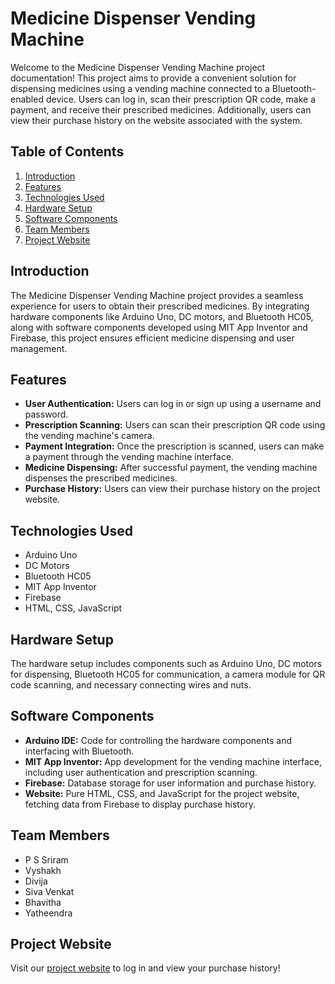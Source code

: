# Medicine Dispenser Vending Machine

Welcome to the Medicine Dispenser Vending Machine project documentation! This project aims to provide a convenient solution for dispensing medicines using a vending machine connected to a Bluetooth-enabled device. Users can log in, scan their prescription QR code, make a payment, and receive their prescribed medicines. Additionally, users can view their purchase history on the website associated with the system.

## Table of Contents
1. [Introduction](#introduction)
2. [Features](#features)
3. [Technologies Used](#technologies-used)
4. [Hardware Setup](#hardware-setup)
5. [Software Components](#software-components)
6. [Team Members](#team-members)
7. [Project Website](#project-website)

## Introduction
The Medicine Dispenser Vending Machine project provides a seamless experience for users to obtain their prescribed medicines. By integrating hardware components like Arduino Uno, DC motors, and Bluetooth HC05, along with software components developed using MIT App Inventor and Firebase, this project ensures efficient medicine dispensing and user management.

## Features
- **User Authentication:** Users can log in or sign up using a username and password.
- **Prescription Scanning:** Users can scan their prescription QR code using the vending machine's camera.
- **Payment Integration:** Once the prescription is scanned, users can make a payment through the vending machine interface.
- **Medicine Dispensing:** After successful payment, the vending machine dispenses the prescribed medicines.
- **Purchase History:** Users can view their purchase history on the project website.

## Technologies Used
- Arduino Uno
- DC Motors
- Bluetooth HC05
- MIT App Inventor
- Firebase
- HTML, CSS, JavaScript

## Hardware Setup
The hardware setup includes components such as Arduino Uno, DC motors for dispensing, Bluetooth HC05 for communication, a camera module for QR code scanning, and necessary connecting wires and nuts.

## Software Components
- **Arduino IDE:** Code for controlling the hardware components and interfacing with Bluetooth.
- **MIT App Inventor:** App development for the vending machine interface, including user authentication and prescription scanning.
- **Firebase:** Database storage for user information and purchase history.
- **Website:** Pure HTML, CSS, and JavaScript for the project website, fetching data from Firebase to display purchase history.

## Team Members
- P S Sriram
- Vyshakh
- Divija
- Siva Venkat
- Bhavitha
- Yatheendra

## Project Website
Visit our [project website](https://medicine-dispenser.vercel.app/) to log in and view your purchase history!
